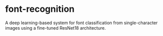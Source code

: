 # font-recognition
A deep learning-based system for font classification from single-character images using a fine-tuned ResNet18 architecture.
